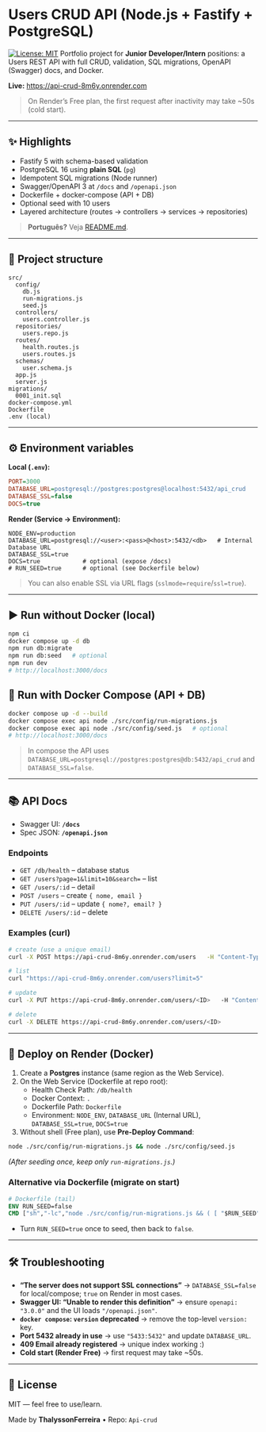 # Users CRUD API (Node.js + Fastify + PostgreSQL)
[![License: MIT](https://img.shields.io/badge/License-MIT-yellow.svg)](LICENSE)
Portfolio project for **Junior Developer/Intern** positions: a Users REST API with full CRUD, validation, SQL migrations, OpenAPI (Swagger) docs, and Docker.

**Live:** https://api-crud-8m6y.onrender.com  
> On Render’s Free plan, the first request after inactivity may take ~50s (cold start).

---

## ✨ Highlights
- Fastify 5 with schema-based validation
- PostgreSQL 16 using **plain SQL** (`pg`)
- Idempotent SQL migrations (Node runner)
- Swagger/OpenAPI 3 at `/docs` and `/openapi.json`
- Dockerfile + docker-compose (API + DB)
- Optional seed with 10 users
- Layered architecture (routes → controllers → services → repositories)

> **Português?** Veja [README.md](./README.md).

---

## 🧱 Project structure
```text
src/
  config/
    db.js
    run-migrations.js
    seed.js
  controllers/
    users.controller.js
  repositories/
    users.repo.js
  routes/
    health.routes.js
    users.routes.js
  schemas/
    user.schema.js
  app.js
  server.js
migrations/
  0001_init.sql
docker-compose.yml
Dockerfile
.env (local)
```

---

## ⚙️ Environment variables

**Local (`.env`):**
```ini
PORT=3000
DATABASE_URL=postgresql://postgres:postgres@localhost:5432/api_crud
DATABASE_SSL=false
DOCS=true
```

**Render (Service → Environment):**
```text
NODE_ENV=production
DATABASE_URL=postgresql://<user>:<pass>@<host>:5432/<db>   # Internal Database URL
DATABASE_SSL=true
DOCS=true            # optional (expose /docs)
# RUN_SEED=true      # optional (see Dockerfile below)
```
> You can also enable SSL via URL flags (`sslmode=require`/`ssl=true`).

---

## ▶️ Run **without Docker** (local)
```bash
npm ci
docker compose up -d db
npm run db:migrate
npm run db:seed   # optional
npm run dev
# http://localhost:3000/docs
```

## 🐳 Run **with Docker Compose** (API + DB)
```bash
docker compose up -d --build
docker compose exec api node ./src/config/run-migrations.js
docker compose exec api node ./src/config/seed.js   # optional
# http://localhost:3000/docs
```
> In compose the API uses `DATABASE_URL=postgresql://postgres:postgres@db:5432/api_crud` and `DATABASE_SSL=false`.

---

## 📚 API Docs
- Swagger UI: **`/docs`**
- Spec JSON: **`/openapi.json`**

### Endpoints
- `GET /db/health` – database status  
- `GET /users?page=1&limit=10&search=` – list  
- `GET /users/:id` – detail  
- `POST /users` – create `{ nome, email }`  
- `PUT /users/:id` – update `{ nome?, email? }`  
- `DELETE /users/:id` – delete

### Examples (curl)
```bash
# create (use a unique email)
curl -X POST https://api-crud-8m6y.onrender.com/users   -H "Content-Type: application/json"   -d '{"nome":"João Deploy","email":"joao123@example.com"}'

# list
curl "https://api-crud-8m6y.onrender.com/users?limit=5"

# update
curl -X PUT https://api-crud-8m6y.onrender.com/users/<ID>   -H "Content-Type: application/json"   -d '{"nome":"João Silva"}'

# delete
curl -X DELETE https://api-crud-8m6y.onrender.com/users/<ID>
```

---

## 🚀 Deploy on Render (Docker)
1. Create a **Postgres** instance (same region as the Web Service).  
2. On the Web Service (Dockerfile at repo root):
   - Health Check Path: `/db/health`
   - Docker Context: `.`
   - Dockerfile Path: `Dockerfile`
   - Environment: `NODE_ENV`, `DATABASE_URL` (Internal URL), `DATABASE_SSL=true`, `DOCS=true`
3. Without shell (Free plan), use **Pre-Deploy Command**:
```bash
node ./src/config/run-migrations.js && node ./src/config/seed.js
```
*(After seeding once, keep only `run-migrations.js`.)*

### Alternative via Dockerfile (migrate on start)
```dockerfile
# Dockerfile (tail)
ENV RUN_SEED=false
CMD ["sh","-lc","node ./src/config/run-migrations.js && ( [ "$RUN_SEED" = "true" ] && node ./src/config/seed.js || true ) && node src/server.js"]
```
- Turn `RUN_SEED=true` once to seed, then back to `false`.

---

## 🛠️ Troubleshooting
- **“The server does not support SSL connections”** → `DATABASE_SSL=false` for local/compose; `true` on Render in most cases.  
- **Swagger UI: “Unable to render this definition”** → ensure `openapi: "3.0.0"` and the UI loads `"/openapi.json"`.  
- **`docker compose`: `version` deprecated** → remove the top-level `version:` key.  
- **Port 5432 already in use** → use `"5433:5432"` and update `DATABASE_URL`.  
- **409 Email already registered** → unique index working :)  
- **Cold start (Render Free)** → first request may take ~50s.

---

## 📄 License
MIT — feel free to use/learn.

Made by **ThalyssonFerreira** • Repo: `Api-crud`
